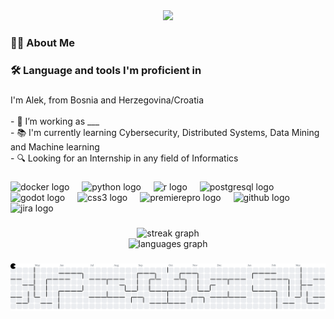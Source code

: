 <div align="center">
  <img src="https://visitor-badge.laobi.icu/badge?page_id=AlekkDev.AlekkDev&"  />
</div>

###

<h3 align="left">👩‍💻  About Me</h3>

###

<h3 align="left">🛠 Language and tools I'm proficient in</h3>

###

<p align="left">I'm Alek, from Bosnia and Herzegovina/Croatia <br><br>- 🔭 I’m working as ___<br>- 📚 I'm currently learning Cybersecurity, Distributed Systems, Data Mining and Machine learning<br>- 🔍 Looking for an Internship in any field of Informatics</p>

###

<div align="left">
  <img src="https://cdn.jsdelivr.net/gh/devicons/devicon/icons/docker/docker-plain-wordmark.svg" height="40" alt="docker logo"  />
  <img width="12" />
  <img src="https://cdn.jsdelivr.net/gh/devicons/devicon/icons/python/python-original.svg" height="40" alt="python logo"  />
  <img width="12" />
  <img src="https://cdn.jsdelivr.net/gh/devicons/devicon/icons/r/r-original.svg" height="40" alt="r logo"  />
  <img width="12" />
  <img src="https://cdn.jsdelivr.net/gh/devicons/devicon/icons/postgresql/postgresql-original.svg" height="40" alt="postgresql logo"  />
  <img width="12" />
  <img src="https://cdn.jsdelivr.net/gh/devicons/devicon/icons/godot/godot-original.svg" height="40" alt="godot logo"  />
  <img width="12" />
  <img src="https://cdn.jsdelivr.net/gh/devicons/devicon/icons/css3/css3-original.svg" height="40" alt="css3 logo"  />
  <img width="12" />
  <img src="https://cdn.jsdelivr.net/gh/devicons/devicon/icons/premierepro/premierepro-plain.svg" height="40" alt="premierepro logo"  />
  <img width="12" />
  <img src="https://cdn.jsdelivr.net/gh/devicons/devicon/icons/github/github-original.svg" height="40" alt="github logo"  />
  <img width="12" />
  <img src="https://cdn.jsdelivr.net/gh/devicons/devicon/icons/jira/jira-original.svg" height="40" alt="jira logo"  />
</div>

###

<div align="center">
  <img src="https://streak-stats.demolab.com?user=AlekkDev&locale=en&mode=weekly&theme=radical&hide_border=false&border_radius=5&order=3" height="220" alt="streak graph" /> <br>
  <img src="https://github-readme-stats.vercel.app/api/top-langs?username=AlekkDev&locale=en&hide_title=false&layout=compact&card_width=320&langs_count=5&theme=radical&hide_border=false&order=2" height="150" alt="languages graph"  />
</div>

###

<picture>
  <source media="(prefers-color-scheme: dark)" srcset="https://raw.githubusercontent.com/AlekkDev/AlekkDev/output/pacman-contribution-graph-dark.svg">
  <source media="(prefers-color-scheme: light)" srcset="https://raw.githubusercontent.com/AlekkDev/AlekkDev/output/pacman-contribution-graph.svg">
  <img alt="pacman contribution graph" src="https://raw.githubusercontent.com/AlekkDev/AlekkDev/output/pacman-contribution-graph.svg">
</picture>

###
